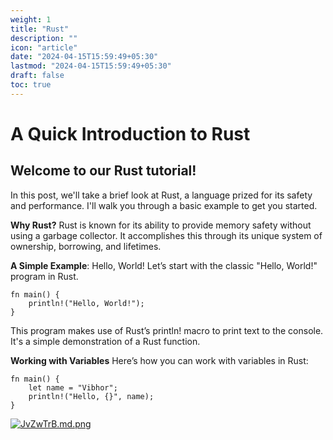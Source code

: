```yaml
---
weight: 1
title: "Rust"
description: ""
icon: "article"
date: "2024-04-15T15:59:49+05:30"
lastmod: "2024-04-15T15:59:49+05:30"
draft: false
toc: true
---
```


# A Quick Introduction to Rust

## Welcome to our Rust tutorial!

In this post, we'll take a brief look at Rust, a language prized for its safety and performance. I'll walk you through a basic example to get you started.

**Why Rust?**
Rust is known for its ability to provide memory safety without using a garbage collector. It accomplishes this through its unique system of ownership, borrowing, and lifetimes.

**A Simple Example**: Hello, World!
Let’s start with the classic "Hello, World!" program in Rust.

```
fn main() {
    println!("Hello, World!");
}
```

This program makes use of Rust’s println! macro to print text to the console. It's a simple demonstration of a Rust function.

**Working with Variables**
Here’s how you can work with variables in Rust:

```
fn main() {
    let name = "Vibhor";
    println!("Hello, {}", name);
}
```

[![JvZwTrB.md.png](https://iili.io/JvZwTrB.md.png)](https://freeimage.host/i/JvZwTrB)